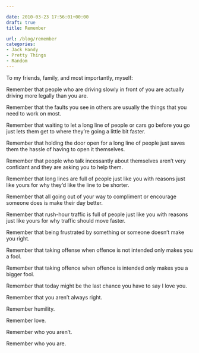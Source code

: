 ```yaml
---

date: 2010-03-23 17:56:01+00:00
draft: true
title: Remember

url: /blog/remember
categories:
- Jack Handy
- Pretty Things
- Random
---
```


To my friends, family, and most importantly, myself:




Remember that people who are driving slowly in front of you are actually driving more legally than you are.




Remember that the faults you see in others are usually the things that you need to work on most.




Remember that waiting to let a long line of people or cars go before you go just lets them get to where they’re going a little bit faster.




Remember that holding the door open for a long line of people just saves them the hassle of having to open it themselves.




Remember that people who talk incessantly about themselves aren’t very confidant and they are asking you to help them.




Remember that long lines are full of people just like you with reasons just like yours for why they’d like the line to be shorter.




Remember that all going out of your way to compliment or encourage someone does is make their day better.




Remember that rush-hour traffic is full of people just like you with reasons just like yours for why traffic should move faster.




Remember that being frustrated by something or someone doesn’t make you right.




Remember that taking offense when offence is not intended only makes you a fool.




Remember that taking offence when offence is intended only makes you a bigger fool.




Remember that today might be the last chance you have to say I love you.




Remember that you aren’t always right.




Remember humility.




Remember love.




Remember who you aren’t.




Remember who you are.
